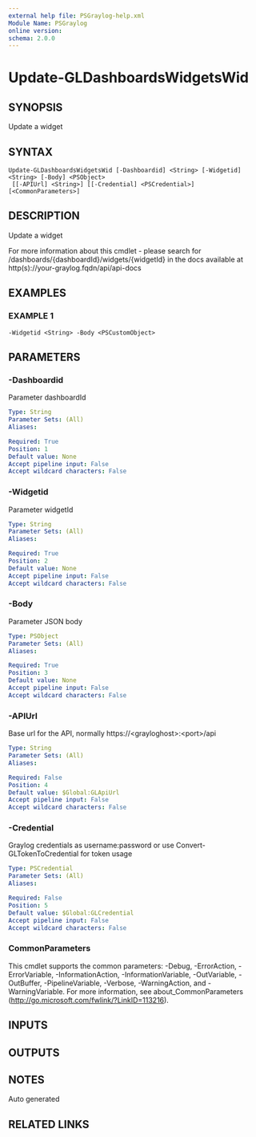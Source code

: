 ```yaml
---
external help file: PSGraylog-help.xml
Module Name: PSGraylog
online version:
schema: 2.0.0
---
```


# Update-GLDashboardsWidgetsWid

## SYNOPSIS
Update a widget

## SYNTAX

```
Update-GLDashboardsWidgetsWid [-Dashboardid] <String> [-Widgetid] <String> [-Body] <PSObject>
 [[-APIUrl] <String>] [[-Credential] <PSCredential>] [<CommonParameters>]
```

## DESCRIPTION
Update a widget


For more information about this cmdlet - please search for /dashboards/{dashboardId}/widgets/{widgetId} in the docs available at http(s)://your-graylog.fqdn/api/api-docs

## EXAMPLES

### EXAMPLE 1
```
-Widgetid <String> -Body <PSCustomObject>
```

## PARAMETERS

### -Dashboardid
Parameter dashboardId

```yaml
Type: String
Parameter Sets: (All)
Aliases:

Required: True
Position: 1
Default value: None
Accept pipeline input: False
Accept wildcard characters: False
```

### -Widgetid
Parameter widgetId

```yaml
Type: String
Parameter Sets: (All)
Aliases:

Required: True
Position: 2
Default value: None
Accept pipeline input: False
Accept wildcard characters: False
```

### -Body
Parameter JSON body

```yaml
Type: PSObject
Parameter Sets: (All)
Aliases:

Required: True
Position: 3
Default value: None
Accept pipeline input: False
Accept wildcard characters: False
```

### -APIUrl
Base url for the API, normally https://\<grayloghost\>:\<port\>/api

```yaml
Type: String
Parameter Sets: (All)
Aliases:

Required: False
Position: 4
Default value: $Global:GLApiUrl
Accept pipeline input: False
Accept wildcard characters: False
```

### -Credential
Graylog credentials as username:password or use Convert-GLTokenToCredential for token usage

```yaml
Type: PSCredential
Parameter Sets: (All)
Aliases:

Required: False
Position: 5
Default value: $Global:GLCredential
Accept pipeline input: False
Accept wildcard characters: False
```

### CommonParameters
This cmdlet supports the common parameters: -Debug, -ErrorAction, -ErrorVariable, -InformationAction, -InformationVariable, -OutVariable, -OutBuffer, -PipelineVariable, -Verbose, -WarningAction, and -WarningVariable.
For more information, see about_CommonParameters (http://go.microsoft.com/fwlink/?LinkID=113216).

## INPUTS

## OUTPUTS

## NOTES
Auto generated

## RELATED LINKS
